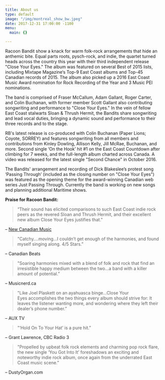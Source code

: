 ```yaml
---
title: About us
type: default
image: "/img/montreal_show_bw.jpeg"
date: 2017-12-31 17:00:00 -1100
menu:
  main: {}

---
```

Racoon Bandit show a knack for warm folk-rock arrangements that hide an anthemic bite. Equal parts roots, pysch-rock, and indie, the quartet turned heads across the country this year with their third independent release "Close Your Eyes." The album was featured on several Best of 2015 lists, including Mixtape Magazine‘s Top-9 East Coast albums and Top-45 Canadian records of 2015. The album also picked up a 2016 East Coast Music Award nomination for Rock Recording of the Year and 3 Music PEI nominations.

The band is comprised of Fraser McCallum, Adam Gallant, Roger Carter, and Colin Buchanan, with former member Scott Gallant also contributing songwriting and performance to "Close Your Eyes." In the vein of fellow East Coast stalwarts Sloan & Thrush Hermit, the Bandits share songwriting and lead vocal duties, bringing a dynamic sound and performance to their three records and to the stage.

RB's latest release is co-produced with Colin Buchanan (Paper Lions; Coyote, SORREY) and features songwriting from all members and contributions from Kinley Dowling, Allison Kelly, Jill McRae, Buchanan, and more. Second single ‘On the Hook’ hit #1 on the East Coast Countdown after climbing for 7 weeks, and the full-length album charted across Canada. A video was released for the latest single "Second Chance" in October 2016.

The Bandits' arrangement and recording of Dick Blakeslee’s protest song ‘Passing Through’ (included as the closing number on "Close Your Eyes") was featured as the opening theme for the award-winning Canadian web series Just Passing Through. Currently the band is working on new songs and planning additional Maritime shows.

**Praise for Racoon Bandit:**

> “Their sound has elicited comparisons to such East Coast indie rock peers as the revered Sloan and Thrush Hermit, and their excellent new album Close Your Eyes justifies that.”

– [New Canadian Music](https://www.facebook.com/NewCanadianMusic)

> "Catchy….moving…I couldn’t get enough of the harmonies, and found myself singing along. 4/5 Stars.”

– Canadian Beats

> "Soaring harmonies mixed with a blend of folk and rock that find an irresistible happy medium between the two…a band with a killer amount of potential.”

– Musicnerd.ca

> "Like Joel Plaskett on an ayahuasca binge…Close Your Eyes accomplishes the two things every album should strive for: It leaves the listener wanting more, and wondering where they left their dealer’s phone number.”

– AUX TV

> "‘Hold On To Your Hat’ is a pure hit.”

– Grant Lawrence, CBC Radio 3

> "Propelled by upbeat folk rock elements and charming pop rock flare, the new single ‘You Got Into It’ foreshadows an exciting and noteworthy indie rock album, once again from the underrated East Coast music scene.”

– DustyOrgan.com
